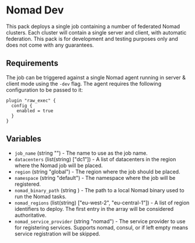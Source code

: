 # Nomad Dev
This pack deploys a single job containing a number of federated Nomad clusters.
Each cluster will contain a single server and client, with automatic
federation. This pack is for development and testing purposes only and does not
come with any guarantees.

## Requirements
The job can be triggered against a single Nomad agent running in server &
client mode using the `-dev` flag. The agent requires the following
configuration to be passed to it:
```hcl
plugin "raw_exec" {
  config {
    enabled = true
  }
}
```

## Variables

- `job_name` (string "") - The name to use as the job name.
- `datacenters` (list(string) ["dc1"]) - A list of datacenters in the region
where the Nomad job will be placed.
- `region` (string "global") - The region where the job should be placed.
- `namespace` (string "default") - The namespace where the job will be
registered.
- `nomad_binary_path` (string <required>) - The path to a local Nomad binary
used to run the Nomad tasks.
- `nomad_regions` (list(string) ["eu-west-2", "eu-central-1"]) - A list of region
identifiers to deploy. The first entry in the array will be considered
authoritative.
- `nomad_service_provider` (string "nomad") - The service provider to use for
registering services. Supports nomad, consul, or if left empty means service
registration will be skipped.
